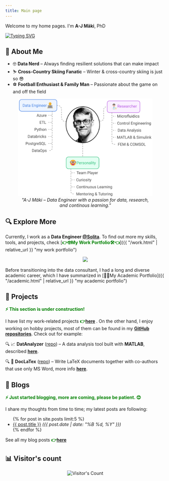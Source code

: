 ```yaml
---
title: Main page
---
```


<!-- Hi, I'm **A-J Mäki**—a curious mind with a passion for **data, sports, and lifelong learning**.  -->

Welcome to my home pages. I'm **A-J Mäki**, PhD
<!-- 
[![Typing SVG](https://readme-typing-svg.herokuapp.com?font=Fira+Code&weight=200&duration=2000&pause=500&multiline=true&width=270&height=80&lines=%E2%80%A2+Data+Engineer+%F0%9F%91%A8%E2%80%8D%F0%9F%92%BB;%E2%80%A2+Lifelong+Researcher+%F0%9F%91%A8%E2%80%8D%F0%9F%94%AC;%E2%80%A2+Data+Nerd+%F0%9F%A4%93)](https://git.io/typing-svg) 
-->

<div align="left">
  <a href="https://git.io/typing-svg">
    <img src="https://readme-typing-svg.herokuapp.com?font=Fira+Code&weight=200&duration=2000&pause=500&multiline=true&width=270&height=80&lines=%E2%80%A2+Data+Engineer+%F0%9F%91%A8%E2%80%8D%F0%9F%92%BB;%E2%80%A2+Lifelong+Researcher+%F0%9F%91%A8%E2%80%8D%F0%9F%94%AC;%E2%80%A2+Data+Nerd+%F0%9F%A4%93" alt="Typing SVG" />
  </a>
</div>

## 🚀 **About Me**  

- 🤓 **Data Nerd** – Always finding resilient solutions that can make impact   
- ⛷️ **Cross-Country Skiing Fanatic** – Winter & cross-country skiing is just so 😎  
- ⚽ **Football Enthusiast & Family Man** – Passionate about the game on and off the field  

<figure>
  <img src="/pics/ajm_profile.png" alt="my profile"/>
  <figcaption style="display: block; text-align: center; font-style: italic;">"A-J Mäki – Data Engineer with a passion for data, research, and continous learning."</figcaption>
</figure>


## 🔍 **Explore More**  
Currently, I work as a **Data Engineer [@Solita](https://www.solita.fi/)**. 
To find out more my skills, tools, and projects, check [<span style="color:green">**👉🤓My Work Portfolio🛠️👈**</span>]({{ "/work.html" | relative_url }} "my work portfolio")

<p align="center">
  <img src="https://skillicons.dev/icons?i=azure,postgres,python,powershell,bash" />
</p>

Before transitioning into the data consultant, I had a long and diverse academic career, which I have summarized in 
[👨‍🔬My Academic Portfolio]({{ "/academic.html" | relative_url }} "my academic portfolio")


## 📂 Projects
<span style="color:green"><strong>⚡ This section is under construction!</strong></span>  

I have list my work-related projects <span style ="color:green"><strong>👉[here](work.html#projects) </strong></span>.
On the other hand, I enjoy working on hobby projects, most of them can be found in my **[GitHub repositories](https://github.com/AnaHill?tab=repositories)**. Check out for example:  

🔍 📈 **DatAnalyzer** ([repo](https://github.com/AnaHill/DatAnalyzer "DatAnalyzer")) – A data analysis tool built with **MATLAB**, described [**here**](academic.html#DatAnalyzer).

🔍 📝 **DocLaTex** ([repo](https://github.com/AnaHill/Write-LaTeX-documents-using-Word)) – Write LaTeX documents together with co-authors that use only MS Word, more info [**here**](academic.html#DocLaTex).

## 📝 <span id="blogs"> Blogs </span>

<span style="color:green"><strong>⚡ Just started blogging, more are coming, please be patient. 😊 </strong></span>  

I share my thoughts from time to time; my latest posts are following:  

<ul>
  {% for post in site.posts limit:5 %}
    <li>
      <a href="{{ post.url | relative_url }}">{{ post.title }}</a>  
      <em>({{ post.date | date: "%B %d, %Y" }})</em>
    </li>
  {% endfor %}
</ul>

See all my blog posts <span style="color:green">**👉[here](/blog/)** </span>  

## 📊 **Visitor's count**
<div align="center">   
  <img src="https://profile-counter.glitch.me/AnaHill/count.svg" alt="Visitor's Count" />
</div>
